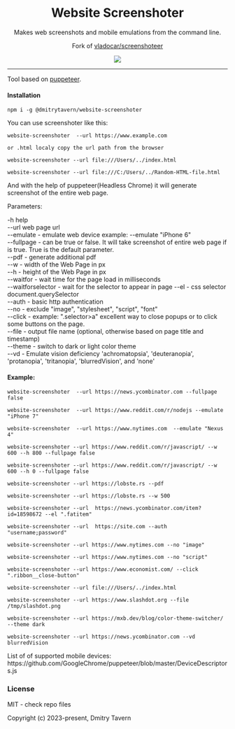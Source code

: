 <h1 align="center"> Website Screenshoter </h1>

<p align="center"> Makes web screenshots and mobile emulations from the command line. </p>

<p align="center"> Fork of <a href="https://github.com/vladocar/screenshoteer"> vladocar/screenshoteer</a></p>

<p align="center"><img src="carbon-shot.png" /></p>
<hr/>

<p>Tool based on <a href="https://github.com/GoogleChrome/puppeteer">puppeteer</a>. </p>

<h4>Installation </h4>

```shell
npm i -g @dmitrytavern/website-screenshoter
```

<p>You can use  screenshoter like this:</p>

```shell
website-screenshoter  --url https://www.example.com

or .html localy copy the url path from the browser

website-screenshoter --url file:///Users/../index.html

website-screenshoter --url file:///C:/Users/../Random-HTML-file.html
```

<p>And with the help of puppeteer(Headless Chrome) it will generate screenshot of the entire web page.</p>

<p>
Parameters:

-h help  
--url web page url  
--emulate - emulate web device example: --emulate "iPhone 6"  
--fullpage - can be true or false. It will take screenshot of entire web page if is true. True is the default parameter.  
--pdf - generate additional pdf  
--w - width of the Web Page in px  
--h - height of the Web Page in px  
--waitfor - wait time for the page load in milliseconds  
--waitforselector - wait for the selector to appear in page
--el - css selector document.querySelector  
--auth - basic http authentication  
--no - exclude "image", "stylesheet", "script", "font"  
--click - example: ".selector>a" excellent way to close popups or to click some buttons on the page.  
--file - output file name (optional, otherwise based on page title and timestamp)  
--theme - switch to dark or light color theme  
--vd - Emulate vision deficiency 'achromatopsia', 'deuteranopia', 'protanopia', 'tritanopia', 'blurredVision', and 'none'

<p>

<h4>Example: </h4>

```shell
website-screenshoter  --url https://news.ycombinator.com --fullpage false

website-screenshoter  --url https://www.reddit.com/r/nodejs --emulate "iPhone 7"

website-screenshoter  --url https://www.nytimes.com  --emulate "Nexus 4"

website-screenshoter --url https://www.reddit.com/r/javascript/ --w 600 --h 800 --fullpage false

website-screenshoter --url https://www.reddit.com/r/javascript/ --w 600 --h 0 --fullpage false

website-screenshoter --url https://lobste.rs --pdf

website-screenshoter --url https://lobste.rs --w 500

website-screenshoter --url  https://news.ycombinator.com/item?id=18598672 --el ".fatitem"

website-screenshoter --url  https://site.com --auth "username;password"

website-screenshoter --url https://www.nytimes.com --no "image"

website-screenshoter --url https://www.nytimes.com --no "script"

website-screenshoter --url https://www.economist.com/ --click ".ribbon__close-button"

website-screenshoter --url file:///Users/../index.html

website-screenshoter --url https://www.slashdot.org --file /tmp/slashdot.png

website-screenshoter --url https://mxb.dev/blog/color-theme-switcher/ --theme dark

website-screenshoter --url https://news.ycombinator.com --vd blurredVision
```

<p> List of of supported mobile devices: https://github.com/GoogleChrome/puppeteer/blob/master/DeviceDescriptors.js
</p>

<h3>License</h3>

MIT - check repo files

Copyright (c) 2023-present, Dmitry Tavern
